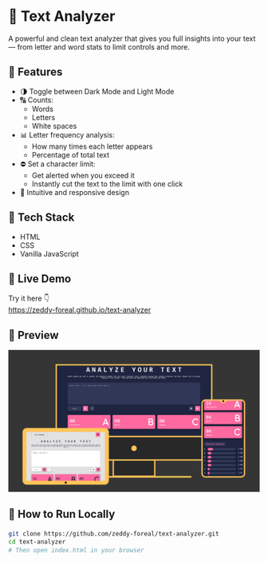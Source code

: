 # 📝 Text Analyzer

A powerful and clean text analyzer that gives you full insights into your text — from letter and word stats to limit controls and more.

## 🌟 Features

- 🌗 Toggle between Dark Mode and Light Mode  
- 🔠 Counts:
  - Words  
  - Letters  
  - White spaces  
- 📊 Letter frequency analysis:
  - How many times each letter appears  
  - Percentage of total text  
- ⛔ Set a character limit:
  - Get alerted when you exceed it  
  - Instantly cut the text to the limit with one click  
- 🎨 Intuitive and responsive design

## 🧰 Tech Stack

- HTML  
- CSS  
- Vanilla JavaScript  

## 🚀 Live Demo

Try it here 👇  
https://zeddy-foreal.github.io/text-analyzer

## 📸 Preview

![Text Analyzer Screenshot](./preview.png)

## 📁 How to Run Locally

```bash
git clone https://github.com/zeddy-foreal/text-analyzer.git
cd text-analyzer
# Then open index.html in your browser

